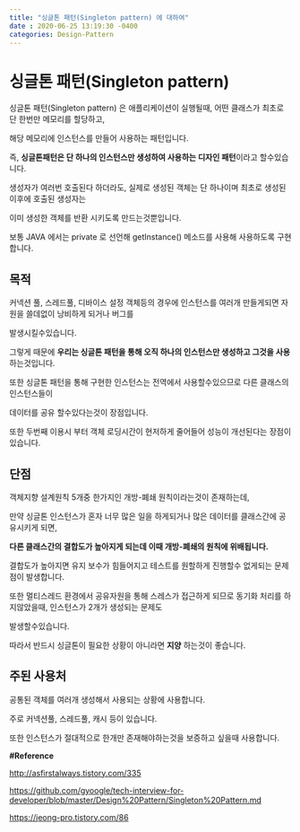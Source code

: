 ```yaml
---
title: "싱글톤 패턴(Singleton pattern) 에 대하여"
date : 2020-06-25 13:19:30 -0400
categories: Design-Pattern
---
```



# 싱글톤 패턴(Singleton pattern)

싱글톤 패턴(Singleton pattern) 은 애플리케이션이 실행될때, 어떤 클래스가 최초로 단 한번만 메모리를 할당하고,

해당 메모리에 인스턴스를 만들어 사용하는 패턴입니다.

즉, **싱글톤패턴은 단 하나의 인스턴스만 생성하여 사용하는 디자인 패턴**이라고 할수있습니다.

생성자가 여러번 호출된다 하더라도, 실제로 생성된 객체는 단 하나이며 최초로 생성된 이후에 호출된 생성자는

이미 생성한 객체를 반환 시키도록 만드는것뿐입니다.

보통 JAVA 에서는 private 로 선언해 getInstance() 메소드를 사용해 사용하도록 구현합니다.



## 목적

커넥션 풀, 스레드풀, 디바이스 설정 객체등의 경우에 인스턴스를 여러개 만들게되면 자원을 쓸데없이 낭비하게 되거나 버그를

발생시킬수있습니다.

그렇게 때문에 **우리는 싱글톤 패턴을 통해 오직 하나의 인스턴스만 생성하고 그것을 사용**하는것입니다.

또한 싱글톤 패턴을 통해 구현한 인스턴스는 전역에서 사용할수있으므로 다른 클래스의 인스턴스들이

데이터를 공유 할수있다는것이 장점입니다.

또한 두번째 이용시 부터 객체 로딩시간이 현저하게 줄어들어 성능이 개선된다는 장점이있습니다.



## 단점

객체지향 설계원칙 5개중 한가지인 개방-폐쇄 원칙이라는것이 존재하는데,

만약 싱글톤 인스턴스가 혼자 너무 많은 일을 하게되거나 많은 데이터를 클래스간에 공유시키게 되면,

**다른 클래스간의 결합도가 높아지게 되는데 이때 개방-폐쇄의 원칙에 위배됩니다.**

결합도가 높아지면 유지 보수가 힘들어지고 테스트를 원할하게 진행할수 없게되는 문제점이 발생합니다.


또한 멀티스레드 환경에서 공유자원을 통해 스레스가 접근하게 되므로 동기화 처리를 하지않았을때, 인스턴스가 2개가 생성되는 문제도

발생할수있습니다.

따라서 반드시 싱글톤이 필요한 상황이 아니라면 **지양** 하는것이 좋습니다.


## 주된 사용처

공통된 객체를 여러개 생성해서 사용되는 상황에 사용합니다.

주로 커넥션풀, 스레드풀,  캐시 등이 있습니다.

또한 인스턴스가 절대적으로 한개만 존재해야하는것을 보증하고 싶을때 사용합니다.





**#Reference**

http://asfirstalways.tistory.com/335

https://github.com/gyoogle/tech-interview-for-developer/blob/master/Design%20Pattern/Singleton%20Pattern.md

https://jeong-pro.tistory.com/86

